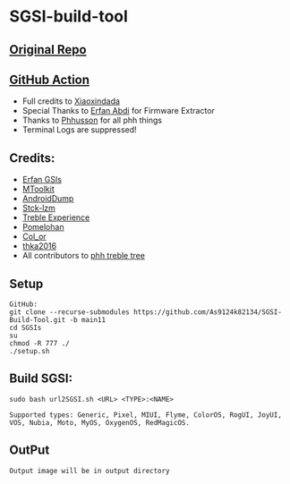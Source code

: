 # SGSI-build-tool

## [Original Repo](https://github.com/xiaoxindada/SGSI-build-tool)
## [GitHub Action](https://github.com/As9124k82134/Build-SGSI-Actions)

* Full credits to [Xiaoxindada](https://github.com/xiaoxindada)
* Special Thanks to [Erfan Abdi](https://github.com/erfanoabdi) for Firmware Extractor
* Thanks to [Phhusson](https://github.com/phhusson) for all phh things
* Terminal Logs are suppressed!

## Credits:  
* [Erfan GSIs](https://github.com/erfanoabdi/ErfanGSIs)
* [MToolkit](https://github.com/Nightmare-MY)
* [AndroidDump](https://github.com/AndroidDump/dumper)
* [Stck-lzm](https://github.com/stck-lzm/badown) 
* [Treble Experience](https://github.com/TrebleExperience)
* [Pomelohan](https://github.com/pomelohan)  
* [Col_or](https://github.com/color597)  
* [thka2016](https://github.com/thka2016)  
* All contributors to [phh treble tree](https://github.com/phhusson/device_phh_treble/graphs/contributors)

## Setup
```
GitHub:  
git clone --recurse-submodules https://github.com/As9124k82134/SGSI-Build-Tool.git -b main11
cd SGSIs
su
chmod -R 777 ./
./setup.sh  
```

## Build SGSI:
```
sudo bash url2SGSI.sh <URL> <TYPE>:<NAME>

Supported types: Generic, Pixel, MIUI, Flyme, ColorOS, RogUI, JoyUI, VOS, Nubia, Moto, MyOS, OxygenOS, RedMagicOS.
```

## OutPut
```
Output image will be in output directory
```
